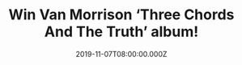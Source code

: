 ---
campaign-uuid: "c-cf4484f4-66d9-490b-8e9b-1ceef96b9300"
type: "Competition"
category: "Music"
date: "2019-11-07T08:00:00.000Z"
end-date: "2019-12-07T23:59:00.000Z"
disable-form: false
is_promoted: false
has_entry_page: true
title: "Win Van Morrison ‘Three Chords And The Truth’ album!"
competition-description: "<p>'Three Chords & The Truth’ is Van Morrison sixth studio\
  \ album in four years. He’s one of the greatest recording artists of all time and\
  \ a creative force to be reckoned with. We have great news for you, we are giving\
  \ away a copy of his amazing new record to one lucky member! A 14 track album not\
  \ to be missed!</p>\n<p>Click below for a chance to win it now.</p>\n"
hero-header: "Win Van Morrison ‘Three Chords And The Truth’ album!"
terms-confirmation: "N/A"
banner-img: "https://assets.expresslyapp.com/asset-55a5364b-20fb-416a-9b15-a72c44f31fdd.jpg"
logo-left-href: "https://club.expressly.io"
logo-left-image: "https://assets.expresslyapp.com/asset-802db7a2-d402-45bf-b0b7-f2aa30c50137.jpg"
logo-left-title: "Expressly Club"
bg-image-hero: "https://assets.expresslyapp.com/asset-817a7a3b-e57b-44cd-a4e9-b85e8b82636e.jpg"
bg-image-first: "https://assets.expresslyapp.com/asset-a3dbe84d-2d68-448b-9935-3c6162a42953.jpg"
section1-content: "<p>Van Morrison sixth studio album is finally here. ‘Three Chords\
  \ & The Truth’ is he’s brand new record in just four years and is further proof\
  \ that Van Morrison is one of the greatest recording artists of all time and a creative\
  \ force to be reckoned with.</p>\n<p>The album was produced and written by Van Morrison\
  \ except for 'If We Wait for Mountains' which was co-written with Don Black. It\
  \ features contributions from legendary guitarist Jay Berliner and a duet with The\
  \ Righteous Brothers' Bill Medley.</p>\n<p>We are giving away a copy to you! Think\
  \ no more and you could enjoy Van Morrison’s album now. Good luck!</p>\n"
entry-title: "Win Van Morrison ‘Three Chords And The Truth’ album!"
entry-content: "<p>Enter the draw to win Van Morrison ‘Three Chords And The Truth’\
  \ album by completing the form below before 23:59 on the 7th of December 2019.</p>\n"
has-winner: false
prize-description: "Van Morrison ‘Three Chords And The Truth’ album!"
special-conditions: "Multiple entries are allowed up to one every day.\r\n\r\nThis\
  \ competition is also available on: http://aaa.nme.com/competitons/van-morrison-album-giveaway"
country-restrictions:
- "GB"
---